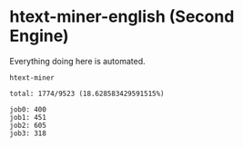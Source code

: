 # htext-miner-english (Second Engine)

Everything doing here is automated.

```
htext-miner

total: 1774/9523 (18.628583429591515%)

job0: 400
job1: 451
job2: 605
job3: 318
```